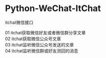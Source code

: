# Python-WeChat-ItChat
itchat微信接口

01 itchat获取微信好友或者微信群分享文章<br>
02 itchat获取微信公众号文章<br>
03 itchat监听微信公众号发送的文章<br>
04 itchat监听微信群或好友测回的消息<br>
